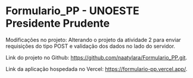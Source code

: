 # Formulario_PP - UNOESTE Presidente Prudente
Modificações no projeto: Alterando o projeto da atividade 2 para enviar requisições do tipo POST e validação dos dados no lado do servidor.

Link do projeto no Github: https://github.com/naatylara/Formulario_PP.git.

Link da aplicação hospedada no Vercel: https://formulario-pp.vercel.app/.
